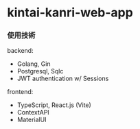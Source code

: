 # kintai-kanri-web-app

### 使用技術
backend:
- Golang, Gin
- Postgresql, Sqlc
- JWT authentication w/ Sessions

frontend:
- TypeScript, React.js (Vite)
- ContextAPI
- MaterialUI
